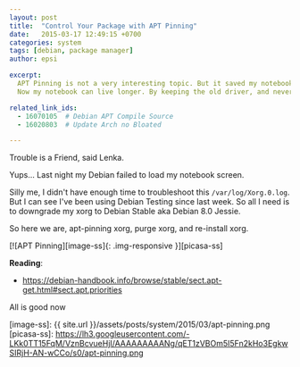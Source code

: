 ```yaml
---
layout: post
title:  "Control Your Package with APT Pinning"
date:   2015-03-17 12:49:15 +0700
categories: system
tags: [debian, package manager]
author: epsi

excerpt:
  APT Pinning is not a very interesting topic. But it saved my notebook's life.
  Now my notebook can live longer. By keeping the old driver, and never update it ever.

related_link_ids: 
  - 16070105  # Debian APT Compile Source
  - 16020803  # Update Arch no Bloated

---
```



Trouble is a Friend, said Lenka.

Yups... Last night my Debian failed to load my notebook screen. 

Silly me, I didn't have enough time to troubleshoot this 
<code class="code-file">/var/log/Xorg.0.log</code>. 
But I can see I've been using Debian Testing since last week. 
So all I need is to downgrade my xorg to Debian Stable aka Debian 8.0 Jessie.

So here we are, apt-pinning xorg, purge xorg, and re-install xorg.

[![APT Pinning][image-ss]{: .img-responsive }][picasa-ss]

**Reading**:<br/>
* <https://debian-handbook.info/browse/stable/sect.apt-get.html#sect.apt.priorities>

All is good now

[//]: <> ( -- -- -- links below -- -- -- )

[image-ss]: {{ site.url }}/assets/posts/system/2015/03/apt-pinning.png
[picasa-ss]: https://lh3.googleusercontent.com/-LKk0TT15FqM/VznBcvueHjI/AAAAAAAAANg/qET1zVBOm5I5Fn2kHo3EgkwSIRjH-AN-wCCo/s0/apt-pinning.png

